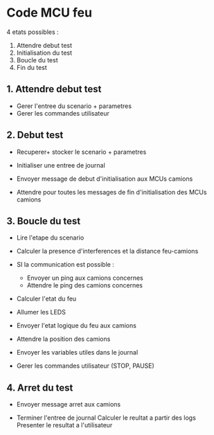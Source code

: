 # Code MCU feu

4 etats possibles : 

1. Attendre debut test
2. Initialisation du test
3. Boucle du test
4. Fin du test

## 1. Attendre debut test
- Gerer l'entree du scenario + parametres
- Gerer les commandes utilisateur

## 2. Debut test 
- Recuperer+ stocker le scenario + parametres
- Initialiser une entree de journal

- Envoyer message de debut d'initialisation aux MCUs camions
- Attendre pour toutes les messages de fin d'initialisation des MCUs camions

## 3. Boucle du test
- Lire l'etape du scenario

- Calculer la presence d'interferences et la distance feu-camions
- SI la communication est possible :
  - Envoyer un ping aux camions concernes
  - Attendre le ping des camions concernes
  
- Calculer l'etat du feu
- Allumer les LEDS
- Envoyer l'etat logique du feu aux camions
- Attendre la position des camions

- Envoyer les variables utiles dans le journal

- Gerer les commandes utilisateur (STOP, PAUSE)

## 4. Arret du test
- Envoyer message arret aux camions

- Terminer l'entree de journal
Calculer le reultat a partir des logs
Presenter le resultat a l'utilisateur
